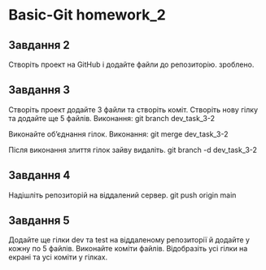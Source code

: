 # Basic-Git homework_2

## Завдання 2
Створіть проект на GitHub і додайте файли до репозиторію. 
зроблено.

## Завдання 3
Створіть проект додайте 3 файли та створіть коміт. 
Створіть нову гілку та додайте ще 5 файлів. 
Виконання: git branch dev_task_3-2

Виконайте об’єднання гілок. 
Виконання: git merge dev_task_3-2

Після виконання злиття гілок зайву видаліть.
git branch -d dev_task_3-2

## Завдання 4
Надішліть репозиторій на віддалений сервер.
git push origin main

## Завдання 5

Додайте ще гілки dev та test на віддаленому репозиторії й додайте у кожну по 5 файлів. 
Виконайте коміти файлів. 
Відобразіть усі гілки на екрані та усі коміти у гілках.
